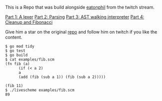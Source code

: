 
This is a Repo that was build alongside [eatonphil](twitch.tv/eatonphil) from the twitch stream.

[Part 1: A lexer](https://www.youtube.com/watch?v=lZNhZI-dN9k)
[Part 2: Parsing](https://www.youtube.com/watch?v=5ttFEPQopXc)
[Part 3: AST walking interpreter](https://www.youtube.com/watch?v=YwmGcverSHI)
[Part 4: Cleanup and Fibonacci](https://www.youtube.com/watch?v=skDhTWILH8I)

Give him a star on the original [repo](https://github.com/eatonphil/livescheme) and follow him on twitch if you like the content. 

```
$ go mod tidy
$ go test
$ go build
$ cat examples/fib.scm
(fn fib (a)
      (if (< a 2)
	  a
	  (add (fib (sub a 1)) (fib (sub a 2)))))

(fib 11)
$ ./livescheme examples/fib.scm
89

```